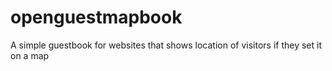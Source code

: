 # openguestmapbook
A simple guestbook for websites that shows location of visitors if they set it on a map
